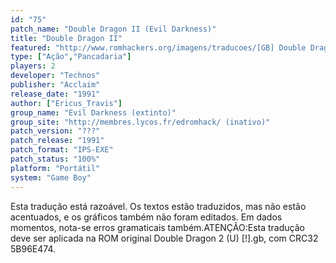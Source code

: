 ```yaml
---
id: "75"
patch_name: "Double Dragon II (Evil Darkness)"
title: "Double Dragon II"
featured: "http://www.romhackers.org/imagens/traducoes/[GB] Double Dragon 2 - Evil Darkness - 01.png"
type: ["Ação","Pancadaria"]
players: 2
developer: "Technos"
publisher: "Acclaim"
release_date: "1991"
author: ["Ericus_Travis"]
group_name: "Evil Darkness (extinto)"
group_site: "http://membres.lycos.fr/edromhack/ (inativo)"
patch_version: "???"
patch_release: "1991"
patch_format: "IPS-EXE"
patch_status: "100%"
platform: "Portátil"
system: "Game Boy"
---
```


Esta tradução está razoável. Os textos estão traduzidos, mas não estão acentuados, e os gráficos também não foram editados. Em dados momentos, nota-se erros gramaticais também.ATENÇÃO:Esta tradução deve ser aplicada  na ROM original Double Dragon 2 (U) [!].gb, com  CRC32 5B96E474.